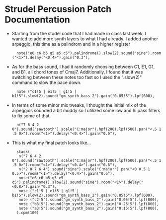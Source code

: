 # Strudel Percussion Patch Documentation
- Starting from the studel code that I had made in class last week, I wanted to add more synth layers to what I had already. I added another arpeggio, this time as a palindrom and in a higher register

        note("e6 c6 b5 g5 e5 c5").palindrome().slow(2).sound("sine").room       ("<1>").delay("<0.4>").gain("0.3"), 

- As for the bass sound, I had it randomly choosing between C1, E1, G1, and B1, all chord tones of Cmaj7. Additionally, I found that it was switching between these notes too fast so I used the ".slow(2)" command to slow the pace down.

        note ("c1!5 | e1!5 | g1!5 | b1!5").slow(2).sound("gm_synth_bass_2").gain("0.85!5").lpf(600),

- In terms of some minor mix tweaks, I thought the initial mix of the arpeggios sounded a bit muddy so I utilized some low and hi pass filters to fix some of that.

        n("7 6 4 2 0").sound("sawtooth").scale("C:major").hpf(200).lpf(500).pan("<.5 1 .5 0>").room("<1>").delay("<0.4>").gain("0.6"), 

- This is what my final patch looks like...

        stack(
         n("7 6 4 2 0").sound("sawtooth").scale("C:major").hpf(200).lpf(500).pan("<.5 1 .5 0>").room("<1>").delay("<0.4>").gain("0.6"), 
         n("2 0 7 6 4").sound("sine").scale("C:major").pan("<0 0.5 1 0.5>").room("<1>").delay("<0.4>").gain("0.6"), 
         note("e6 c6 b5 g5 e5 c5").palindrome().slow(2).sound("sine").room("<1>").delay("<0.8>").gain("0.3"), 
         note ("c1!5 | e1!5 | g1!5 | b1!5").slow(2).sound("gm_synth_bass_2").gain("0.85!5").lpf(600),
         note ("c2!5").sound("gm_synth_bass_2").gain("0.05!5").lpf(800),
         note ("b3!5").sound("gm_synth_bass_2").gain("0.25!5").lpf(800),
         note ("a3!5").sound("gm_synth_bass_2").gain("0.15!5").lpf(800),
        ).cpm(100) 


 
